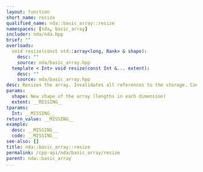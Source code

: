 ```yaml
---
layout: function
short_name: resize
qualified_name: nda::basic_array::resize
namespaces: [nda, basic_array]
includer: nda/nda.hpp
brief: ""
overloads:
  void resize(const std::array<long, Rank> & shape):
    desc: ""
    source: nda/basic_array.hpp
  template < Int> void resize(const Int &... extent):
    desc: ""
    source: nda/basic_array.hpp
desc: Resizes the array. Invalidates all references to the storage. Content is undefined, makes no copy of previous data.
params:
  shape: New shape of the array (lengths in each dimension)
  extent: __MISSING__
tparams:
  Int: __MISSING__
return_value: __MISSING__
example:
  desc: __MISSING__
  code: __MISSING__
see-also: []
title: nda::basic_array::resize
permalink: /cpp-api/nda/basic_array/resize
parent: nda::basic_array
...
```


